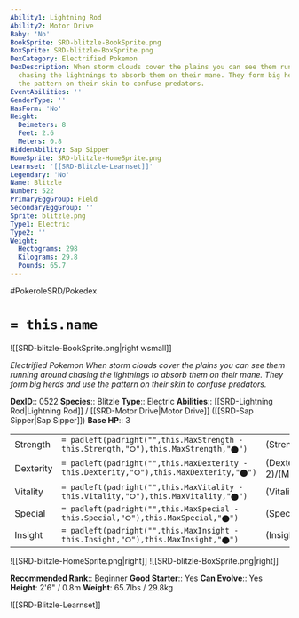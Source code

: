 ```yaml
---
Ability1: Lightning Rod
Ability2: Motor Drive
Baby: 'No'
BookSprite: SRD-blitzle-BookSprite.png
BoxSprite: SRD-blitzle-BoxSprite.png
DexCategory: Electrified Pokemon
DexDescription: When storm clouds cover the plains you can see them running around
  chasing the lightnings to absorb them on their mane. They form big herds and use
  the pattern on their skin to confuse predators.
EventAbilities: ''
GenderType: ''
HasForm: 'No'
Height:
  Deimeters: 8
  Feet: 2.6
  Meters: 0.8
HiddenAbility: Sap Sipper
HomeSprite: SRD-blitzle-HomeSprite.png
Learnset: '[[SRD-Blitzle-Learnset]]'
Legendary: 'No'
Name: Blitzle
Number: 522
PrimaryEggGroup: Field
SecondaryEggGroup: ''
Sprite: blitzle.png
Type1: Electric
Type2: ''
Weight:
  Hectograms: 298
  Kilograms: 29.8
  Pounds: 65.7
---
```


#PokeroleSRD/Pokedex

# `= this.name`

![[SRD-blitzle-BookSprite.png|right wsmall]]

*Electrified Pokemon*
*When storm clouds cover the plains you can see them running around chasing the lightnings to absorb them on their mane. They form big herds and use the pattern on their skin to confuse predators.*

**DexID**:: 0522
**Species**:: Blitzle
**Type**:: Electric
**Abilities**:: [[SRD-Lightning Rod|Lightning Rod]] / [[SRD-Motor Drive|Motor Drive]] ([[SRD-Sap Sipper|Sap Sipper]])
**Base HP**:: 3

|           |                                                                                        |                                          |
| --------- | -------------------------------------------------------------------------------------- | ---------------------------------------- |
| Strength  | `= padleft(padright("",this.MaxStrength - this.Strength,"⭘"),this.MaxStrength,"⬤")`    | (Strength::2)/(MaxStrength::4)   |
| Dexterity | `= padleft(padright("",this.MaxDexterity - this.Dexterity,"⭘"),this.MaxDexterity,"⬤")` | (Dexterity:: 2)/(MaxDexterity::5) |
| Vitality  | `= padleft(padright("",this.MaxVitality - this.Vitality,"⭘"),this.MaxVitality,"⬤")`    | (Vitality::1)/(MaxVitality::3)   |
| Special   | `= padleft(padright("",this.MaxSpecial - this.Special,"⭘"),this.MaxSpecial,"⬤")`       | (Special::2)/(MaxSpecial::4)     |
| Insight   | `= padleft(padright("",this.MaxInsight - this.Insight,"⭘"),this.MaxInsight,"⬤")`       | (Insight::1)/(MaxInsight::3)     |

![[SRD-blitzle-HomeSprite.png|right]]
![[SRD-blitzle-BoxSprite.png|right]]

**Recommended Rank**:: Beginner
**Good Starter**:: Yes
**Can Evolve**:: Yes
**Height**: 2'6" / 0.8m
**Weight**: 65.7lbs / 29.8kg

![[SRD-Blitzle-Learnset]]